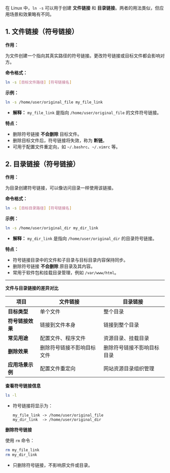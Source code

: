 在 Linux 中，`ln -s` 可以用于创建 **文件链接** 和 **目录链接**。两者的用法类似，但应用场景和效果略有不同。

## **1. 文件链接（符号链接）**

**作用：**

为文件创建一个指向其真实路径的符号链接。更改符号链接或目标文件都会影响对方。

**命令格式：**

```bash
ln -s [目标文件路径] [符号链接名]
```

**示例：**

```bash
ln -s /home/user/original_file my_file_link
```

- **解释：** `my_file_link` 是指向 `/home/user/original_file` 的文件符号链接。

**特点：**

- 删除符号链接 **不会删除** 目标文件。
- 删除目标文件后，符号链接将失效，称为 **断链**。
- 可用于配置文件重定向，如 `~/.bashrc`、`~/.vimrc` 等。

## **2. 目录链接（符号链接）**

**作用：**

为目录创建符号链接，可以像访问目录一样使用该链接。

**命令格式：**

```bash
ln -s [目标目录路径] [符号链接名]
```

**示例：**

```bash
ln -s /home/user/original_dir my_dir_link
```

- **解释：** `my_dir_link` 是指向 `/home/user/original_dir` 的目录符号链接。

**特点：**

- 符号链接目录中的文件和子目录与目标目录内容保持同步。
- 删除符号链接 **不会删除** 原目录及其内容。
- 常用于软件包和挂载目录管理，例如 `/var/www/html`。

---

**文件与目录链接的差异对比**

| **项目**         | **文件链接**               | **目录链接**               |
| ---------------- | -------------------------- | -------------------------- |
| **目标类型**     | 单个文件                   | 整个目录                   |
| **符号链接效果** | 链接到文件本身             | 链接到整个目录             |
| **常见用途**     | 配置文件、程序文件         | 资源目录、挂载目录         |
| **删除效果**     | 删除符号链接不影响目标文件 | 删除符号链接不影响目标目录 |
| **应用场景示例** | 配置文件重定向             | 网站资源目录组织管理       |

**查看符号链接信息**

```bash
ls -l
```

- 符号链接将显示为：

  ```
  my_file_link -> /home/user/original_file
  my_dir_link  -> /home/user/original_dir
  ```

**删除符号链接**

使用 `rm` 命令：

```bash
rm my_file_link
rm my_dir_link
```

- 只删除符号链接，不影响原文件或目录。